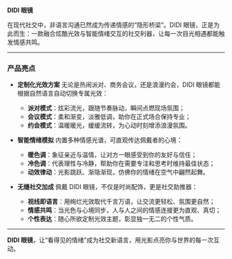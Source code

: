 
**DIDI 眼镜**

在现代社交中，非语言沟通已然成为传递情感的“隐形桥梁”。DIDI 眼镜，正是为此而生：一款融合炫酷光效与智能情绪交互的社交利器，让每一次目光相遇都能触发情感共鸣。

---

### 产品亮点

* **定制化光效方案**
  无论是热闹派对、商务会议，还是浪漫约会，DIDI 眼镜都能根据自然语言自动切换专属光效：

  * **派对模式**：炫彩流光，跟随节奏脉动，瞬间点燃现场氛围；
  * **会议模式**：柔和渐变，淡雅低调，助你在正式场合保持专业；
  * **约会模式**：温暖暖光，缓缓流转，为心动时刻增添浪漫氛围。

* **智能情绪模拟**
  内置多种情感光谱，可直观传达佩戴者的心境：

  * **暖色调**：象征亲近与温情，让对方一眼感受到你的友好与信任；
  * **冷色调**：代表理性与冷静，帮助你在需要专注和思考时维持最佳状态；
  * **动效律动**：光影跳跃、渐隐渐现，仿佛你的情绪在空气中翩然起舞。

* **无缝社交加成**
  佩戴 DIDI 眼镜，不仅是时尚配饰，更是社交助推器：

  * **视线即语言**：用绚烂光效取代千言万语，让交流更轻松、氛围更自然；
  * **情感共鸣**：当光色与心境同步，人与人之间的情感连接更为直观、真切；
  * **个性表达**：随心所欲定制光效主题，彰显独一无二的个性气质。

---

**DIDI 眼镜**，让“看得见的情绪”成为社交新语言，用光影点亮你与世界的每一次互动。
